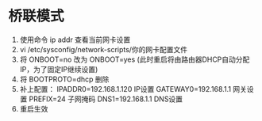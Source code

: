 # 桥联模式
1. 使用命令 ip addr 查看当前网卡设置
2. vi /etc/sysconfig/network-scripts/你的网卡配置文件
3. 将 ONBOOT=no 改为 ONBOOT=yes (此时重启将由路由器DHCP自动分配IP，为了固定IP继续设置)
4. 将 BOOTPROTO=dhcp 删除
5. 补上配置： 
	IPADDR0=192.168.1.120   IP设置
	GATEWAY0=192.168.1.1    网关设置
	PREFIX=24               子网掩码
	DNS1=192.168.1.1        DNS设置
6. 重启生效